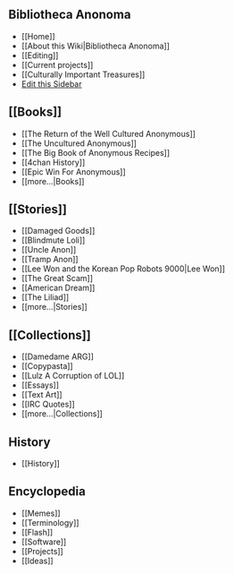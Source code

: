 ## Bibliotheca Anonoma

* [[Home]]
* [[About this Wiki|Bibliotheca Anonoma]]
* [[Editing]]
* [[Current projects]]
* [[Culturally Important Treasures]]
* [Edit this Sidebar](https://github.com/bibanon/bibanon/wiki/_Sidebar/_edit)

## [[Books]]

* [[The Return of the Well Cultured Anonymous]]
* [[The Uncultured Anonymous]]
* [[The Big Book of Anonymous Recipes]]
* [[4chan History]]
* [[Epic Win For Anonymous]]
* [[more...|Books]]

## [[Stories]]

* [[Damaged Goods]]
* [[Blindmute Loli]]
* [[Uncle Anon]]
* [[Tramp Anon]]
* [[Lee Won and the Korean Pop Robots 9000|Lee Won]]
* [[The Great Scam]]
* [[American Dream]]
* [[The Liliad]]
* [[more...|Stories]]

## [[Collections]]

* [[Damedame ARG]]
* [[Copypasta]]
* [[Lulz A Corruption of LOL]]
* [[Essays]]
* [[Text Art]]
* [[IRC Quotes]]
* [[more...|Collections]]

## History

* [[History]]

## Encyclopedia

* [[Memes]]
* [[Terminology]]
* [[Flash]]
* [[Software]]
* [[Projects]]
* [[Ideas]]